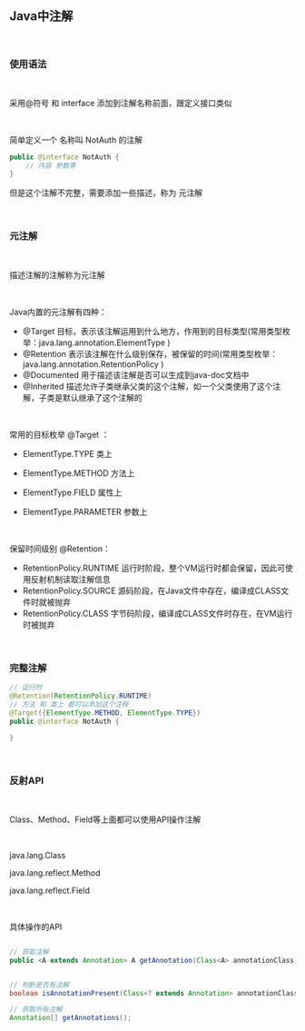 ## Java中注解



<br>



### 使用语法



<br>



采用@符号 和 interface 添加到注解名称前面，跟定义接口类似



<br>



简单定义一个 名称叫 NotAuth 的注解

~~~java
public @interface NotAuth {
	// 内容 参数等
}
~~~

但是这个注解不完整，需要添加一些描述，称为 元注解



<br>



### 元注解



<br>



描述注解的注解称为元注解



<br>



Java内置的元注解有四种：

- @Target  目标，表示该注解运用到什么地方，作用到的目标类型(常用类型枚举：java.lang.annotation.ElementType )
- @Retention  表示该注解在什么级别保存，被保留的时间(常用类型枚举：java.lang.annotation.RetentionPolicy )
- @Documented  用于描述该注解是否可以生成到java-doc文档中
- @Inherited  描述允许子类继承父类的这个注解，如一个父类使用了这个注解，子类是默认继承了这个注解的



<br>



常用的目标枚举 @Target ：

- ElementType.TYPE 类上

- ElementType.METHOD 方法上

- ElementType.FIELD 属性上

- ElementType.PARAMETER 参数上

  

<br>



保留时间级别 @Retention：

- RetentionPolicy.RUNTIME   运行时阶段，整个VM运行时都会保留，因此可使用反射机制读取注解信息
- RetentionPolicy.SOURCE   源码阶段，在Java文件中存在，编译成CLASS文件时就被抛弃
- RetentionPolicy.CLASS   字节码阶段，编译成CLASS文件时存在，在VM运行时被抛弃



<br>



### 完整注解



~~~java
// 运行时
@Retention(RetentionPolicy.RUNTIME)
// 方法 和 类上 都可以添加这个注释
@Target({ElementType.METHOD, ElementType.TYPE})
public @interface NotAuth {

}
~~~



<br>



### 反射API



<br>



Class、Method、Field等上面都可以使用API操作注解



<br>



java.lang.Class<T>

java.lang.reflect.Method

java.lang.reflect.Field



<br>



具体操作的API

~~~java

// 获取注解
public <A extends Annotation> A getAnnotation(Class<A> annotationClass);


// 判断是否有注解
boolean isAnnotationPresent(Class<? extends Annotation> annotationClass);

// 获取所有注解
Annotation[] getAnnotations();
~~~











